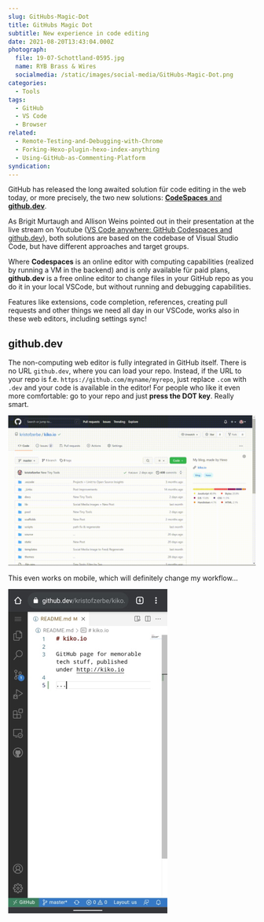 ```yaml
---
slug: GitHubs-Magic-Dot
title: GitHubs Magic Dot
subtitle: New experience in code editing
date: 2021-08-20T13:43:04.000Z
photograph:
  file: 19-07-Schottland-0595.jpg
  name: RYB Brass & Wires
  socialmedia: /static/images/social-media/GitHubs-Magic-Dot.png
categories:
  - Tools
tags:
  - GitHub
  - VS Code
  - Browser
related:
  - Remote-Testing-and-Debugging-with-Chrome
  - Forking-Hexo-plugin-hexo-index-anything
  - Using-GitHub-as-Commenting-Platform
syndication: 
---
```


GitHub has released the long awaited solution für code editing in the web today, or more precisely, the two new solutions: [**CodeSpaces** and **github.dev**](https://github.com/features/codespaces).

As Brigit Murtaugh and Allison Weins pointed out in their presentation at the live stream on Youtube ([VS Code anywhere: GitHub Codespaces and github.dev](https://www.youtube.com/watch?v=c3hHhRME_XI)), both solutions are based on the codebase of Visual Studio Code, but have different approaches and target groups.

Where **Codespaces** is an online editor with computing capabilities (realized by running a VM in the backend) and is only available für paid plans, **github.dev** is a free online editor to change files in your GitHub repo as you do it in your local VSCode, but without running and debugging capabilities.

<!-- more -->

Features like extensions, code completion, references, creating pull requests and other things we need all day in our VSCode, works also in these web editors, including settings sync!

## github.dev

The non-computing web editor is fully integrated in GitHub itself. There is no URL ``github.dev``, where you can load your repo. Instead, if the URL to your repo is f.e. ``https://github.com/myname/myrepo``, just replace ``.com`` with ``.dev`` and your code is available in the editor! For people who like it even more comfortable: go to your repo and just **press the DOT key**. Really smart.

![Github.dev Demo](GitHubs-Magic-Dot/githubdev-demo-compressed.gif)

This even works on mobile, which will definitely change my workflow...

![Github.dev Demo on mobile](GitHubs-Magic-Dot/githubdev-mobile.jpg)